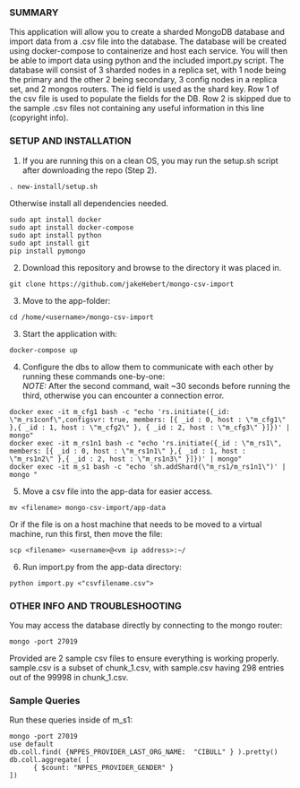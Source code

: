 ### SUMMARY
This application will allow you to create a sharded MongoDB database and import data from a .csv file into the database. 
The database will be created using docker-compose to containerize and host each service. You will then be able to import data using python and the included import.py script.
The database will consist of 3 sharded nodes in a replica set, with 1 node being the primary and the other 2 being secondary, 3 config nodes in a replica set, and 2 mongos routers. The id field is used as the shard key. Row 1 of the csv file is used to populate the fields for the DB. Row 2 is skipped due to the sample .csv files not containing any useful information in this line (copyright info).


### SETUP AND INSTALLATION
1) If you are running this on a clean OS, you may run the setup.sh script after downloading the repo (Step 2).
```
. new-install/setup.sh
```

Otherwise install all dependencies needed.
```
sudo apt install docker
sudo apt install docker-compose
sudo apt install python
sudo apt install git
pip install pymongo
```

2) Download this repository and browse to the directory it was placed in.
```
git clone https://github.com/jakeHebert/mongo-csv-import
```

3) Move to the app-folder:
```
cd /home/<username>/mongo-csv-import
```

3) Start the application with:
```
docker-compose up
```

4) Configure the dbs to allow them to communicate with each other by running these commands one-by-one:</br>
*NOTE:* After the second command, wait ~30 seconds before running the third, otherwise you can encounter a connection error.
```
docker exec -it m_cfg1 bash -c "echo 'rs.initiate({_id: \"m_rs1conf\",configsvr: true, members: [{ _id : 0, host : \"m_cfg1\" },{ _id : 1, host : \"m_cfg2\" }, { _id : 2, host : \"m_cfg3\" }]})' | mongo"
docker exec -it m_rs1n1 bash -c "echo 'rs.initiate({_id : \"m_rs1\", members: [{ _id : 0, host : \"m_rs1n1\" },{ _id : 1, host : \"m_rs1n2\" },{ _id : 2, host : \"m_rs1n3\" }]})' | mongo"
docker exec -it m_s1 bash -c "echo 'sh.addShard(\"m_rs1/m_rs1n1\")' | mongo "
```

5) Move a csv file into the app-data for easier access.
```
mv <filename> mongo-csv-import/app-data
```
  Or if the file is on a host machine that needs to be moved to a virtual machine, run this first, then move the file:
```
scp <filename> <username>@<vm ip address>:~/
```

6) Run import.py from the app-data directory:
```
python import.py <"csvfilename.csv">
```

### OTHER INFO AND TROUBLESHOOTING
You may access the database directly by connecting to the mongo router:
```
mongo -port 27019
```
Provided are 2 sample csv files to ensure everything is working properly. sample.csv is a subset of chunk_1.csv, with sample.csv having 298 entries out of the 99998 in chunk_1.csv.</br>
### Sample Queries
Run these queries inside of m_s1:
```
mongo -port 27019
use default
db.coll.find( {NPPES_PROVIDER_LAST_ORG_NAME:  "CIBULL" } ).pretty()
db.coll.aggregate( [
      { $count: "NPPES_PROVIDER_GENDER" }
])
```
